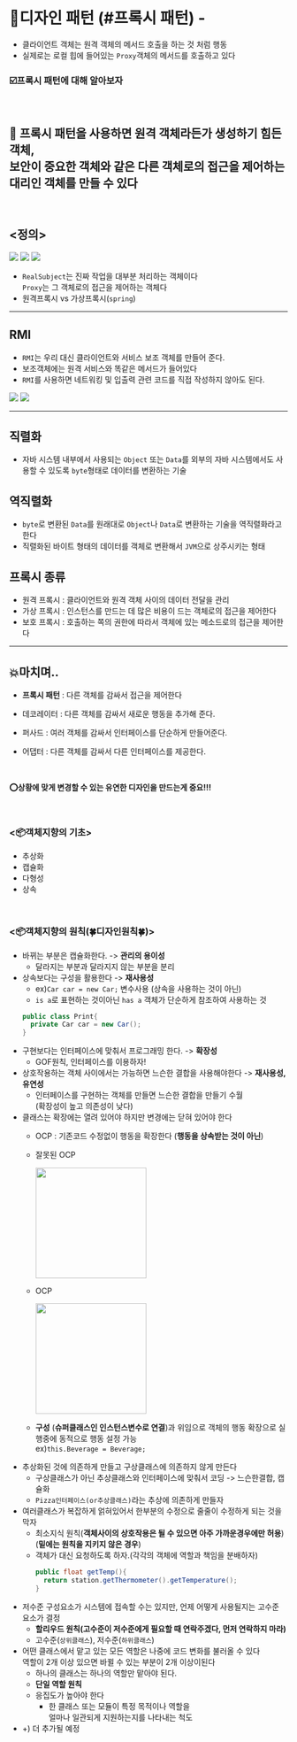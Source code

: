 # 💈디자인 패턴 (#프록시 패턴) - 
- 클라이언트 객체는 원격 객체의 메서드 호출을 하는 것 처럼 행동
- 실제로는 로컬 힙에 들어있는 `Proxy`객체의 메서드를 호출하고 있다

### ☑️프록시 패턴에 대해 알아보자  
<br/>

## 📌 프록시 패턴을 사용하면 원격 객체라든가 생성하기 힘든 객체,<br>  보안이 중요한 객체와 같은 다른 객체로의 접근을 제어하는 대리인 객체를 만들 수 있다

  
<br/>

## <정의> 
<img src="image/정의.png">



<img src="image/2.png">


<img src="image/3.png">

- `RealSubject`는 진짜 작업을 대부분 처리하는 객체이다 <br> `Proxy`는 그 객체로의 접근을 제어하는 객체다
- 원격프록시 vs 가상프록시(`spring`)

--------------
## RMI
- `RMI`는 우리 대신 클라이언트와 서비스 보조 객체를 만들어 준다.
- 보조객체에는 원격 서비스와 똑같은 메서드가 들어있다
- `RMI`를 사용하면 네트워킹 및 입출력 관련 코드를 직접 작성하지 않아도 된다.

<img src="image/RMI.png">

<img src="image/RMI2.png">




-------------------


## 직렬화
- 자바 시스템 내부에서 사용되는 `Object` 또는 `Data`를 외부의 자바 시스템에서도 사용할 수 있도록 `byte`형태로 데이터를 변환하는 기술

## 역직렬화
- `byte`로 변환된 `Data`를 원래대로 `Object`나 `Data`로 변환하는 기술을 역직렬화라고 한다
- 직렬화된 바이트 형태의 데이터를 객체로 변환해서 `JVM`으로 상주시키는 형태


## 프록시 종류
- 원격 프록시 : 클라이언트와 원격 객체 사이의 데이터 전달을 관리
- 가상 프록시 : 인스턴스를 만드는 데 많은 비용이 드는 객체로의 접근을 제어한다
- 보호 프록시 : 호출하는 쪽의 권한에 따라서 객체에 있는 메소드로의 접근을 제어한다


----------------

## 💥마치며..  

- **프록시 패턴** : 다른 객체를 감싸서 접근을 제어한다

- 데코레이터 : 다른 객체를 감싸서 새로운 행동을 추가해 준다.
- 퍼사드 : 여러 객체를 감싸서 인터페이스를 단순하게 만들어준다.
- 어댑터 : 다른 객체를 감싸서 다른 인터페이스를 제공한다.

<br/>

__⭕상황에 맞게 변경할 수 있는 **유연한** 디자인을 만드는게 중요!!!__

<br/>

### <📦객체지향의 기초>
- 추상화
- 캡슐화
- 다형성
- 상속

<br/>


### <📦객체지향의 원칙(🍀디자인원칙🍀)>
- 바뀌는 부분은 캡슐화한다. -> **관리의 용이성**
    - 달라지는 부분과 달라지지 않는 부분을 분리
- 상속보다는 구성을 활용한다 -> **재사용성**
    - ex)`Car car = new Car;` 변수사용 (상속을 사용하는 것이 아닌)
    - `is a`로 표현하는 것이아닌 `has a` 객체가 단순하게 참조하여 사용하는 것
    ``` java
    public class Print{
      private Car car = new Car();
    }
    ```
- 구현보다는 인터페이스에 맞춰서 프로그래밍 한다. -> **확장성**
    - GOF원칙, 인터페이스를 이용하자!
- 상호작용하는 객체 사이에서는 가능하면 느슨한 결합을 사용해야한다 -> **재사용성, 유연성**
    - 인터페이스를 구현하는 객체를 만들면 느슨한 결합을 만들기 수월<br>(확장성이 높고 의존성이 낮다)
- 클래스는 확장에는 열려 있어야 하지만 변경에는 닫혀 있어야 한다
  - OCP : 기존코드 수정없이 행동을 확장한다 (**행동을 상속받는 것이 아닌**) 
  - 잘못된 OCP

    <img src = "image/ocp1.png" width = 200>

  - OCP
  
    <img src = "image/ocp2.png" width = 200>
    
  - **구성** (**슈퍼클래스인 인스턴스변수로 연결**)과 위임으로 객체의 행동 확장으로 실행중에 동적으로 행동 설정 가능<br>ex)`this.Beverage = Beverage;`
- 추상화된 것에 의존하게 만들고 구상클래스에 의존하지 않게 만든다
  - 구상클래스가 아닌 추상클래스와 인터페이스에 맞춰서 코딩 -> 느슨한결합, 캡슐화
  - `Pizza인터페이스(or추상클래스)`라는 추상에 의존하게 만들자
- 여러클래스가 복잡하게 얽혀있어서 한부분의 수정으로 줄줄이 수정하게 되는 것을 막자
  - 최소지식 원칙(**객체사이의 상호작용은 될 수 있으면 아주 가까운경우에만 허용**) (**밑에는 원칙을 지키지 않은 경우**)
  - 객체가 대신 요청하도록 하자.(각각의 객체에 역할과 책임을 분배하자)
    ```java
    public float getTemp(){
      return station.getThermometer().getTemperature();
    }
    ```
- 저수준 구성요소가 시스템에 접속할 수는 있지만, 언제 어떻게 사용될지는 고수준 요소가 결정
  - **할리우드 원칙(고수준이 저수준에게 필요할 때 연락주겠다, 먼저 연락하지 마라)**
  - 고수준(`상위클래스`), 저수준(`하위클래스`)
- 어떤 클래스에서 맡고 있는 모든 역할은 나중에 코드 변화를 불러올 수 있다<br> 역할이 2개 이상 있으면 바뀔 수 있는 부분이 2개 이상이된다
  - 하나의 클래스는 하나의 역할만 맡아야 된다.
  - **단일 역할 원칙**
  - 응집도가 높아야 한다
    - 한 클래스 또는 모듈이 특정 목적이나 역할을<br> 얼마나 일관되게 지원하는지를 나타내는 척도
- +) 더 추가될 예정


<br/>


